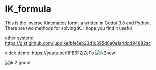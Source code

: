 # IK_formula
This is the Inverse Kinematics formula written in Godot 3.5 and Python. There are two methods for solving IK. I hope you find it useful


other system: https://gist.github.com/jupdike/bfe5eb23d1c395d8a0a1a4ddd94882ac

video demo: https://youtu.be/RFB3PZjZcPo
![ik2new](https://github.com/user-attachments/assets/f6c83bbe-2a33-4f48-88a0-87953d65a3ba)


![ik 2 godot](https://github.com/user-attachments/assets/ee53febc-aa61-4809-b264-a32a6de9fe73)
